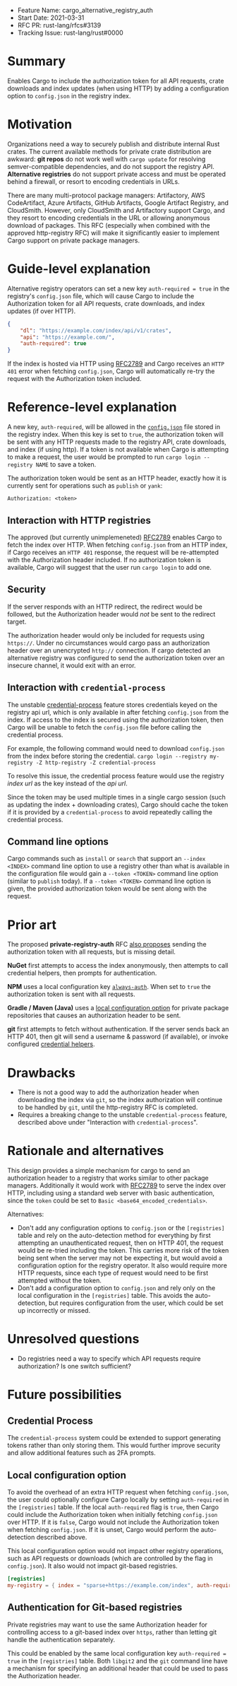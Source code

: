 - Feature Name: cargo_alternative_registry_auth
- Start Date: 2021-03-31
- RFC PR: rust-lang/rfcs#3139
- Tracking Issue: rust-lang/rust#0000

# Summary
Enables Cargo to include the authorization token for all API requests, crate downloads and index updates (when using HTTP) by adding a configuration option to `config.json` in the registry index.

# Motivation
Organizations need a way to securely publish and distribute internal Rust crates. The current available methods for private crate distribution are awkward: **git repos** do not work well with `cargo update` for resolving semver-compatible dependencies, and do not support the registry API. **Alternative registries** do not support private access and must be operated behind a firewall, or resort to encoding credentials in URLs.

There are many multi-protocol package managers: Artifactory, AWS CodeArtifact, Azure Artifacts, GitHub Artifacts, Google Artifact Registry, and CloudSmith. However, only CloudSmith and Artifactory support Cargo, and they resort to encoding credentials in the URL or allowing anonymous download of packages. This RFC (especially when combined with the approved http-registry RFC) will make it significantly easier to implement Cargo support on private package managers.

# Guide-level explanation
Alternative registry operators can set a new key `auth-required = true` in the registry's `config.json` file, which will cause Cargo to include the Authorization token for all API requests, crate downloads, and index updates (if over HTTP).

```json
{
    "dl": "https://example.com/index/api/v1/crates",
    "api": "https://example.com/",
    "auth-required": true
}
```

If the index is hosted via HTTP using [RFC2789](https://github.com/rust-lang/rfcs/pull/2789) and Cargo receives an `HTTP 401` error when fetching `config.json`, Cargo will automatically re-try the request with the Authorization token included.


# Reference-level explanation
A new key, `auth-required`, will be allowed in the [`config.json`](https://doc.rust-lang.org/cargo/reference/registries.html#index-format) file stored in the registry index. When this key is set to `true`, the authorization token will be sent with any HTTP requests made to the registry API, crate downloads, and index (if using http). If a token is not available when Cargo is attempting to make a request, the user would be prompted to run `cargo login --registry NAME` to save a token.

The authorization token would be sent as an HTTP header, exactly how it is currently sent for operations such as `publish` or `yank`:
```
Authorization: <token>
```

## Interaction with HTTP registries
The approved (but currently unimplemeneted) [RFC2789](https://github.com/rust-lang/rfcs/pull/2789) enables Cargo to fetch the index over HTTP. When fetching `config.json` from an HTTP index, if Cargo receives an `HTTP 401` response, the request will be re-attempted with the Authorization header included. If no authorization token is available, Cargo will suggest that the user run `cargo login` to add one.

## Security
If the server responds with an HTTP redirect, the redirect would be followed, but the Authorization header would *not* be sent to the redirect target.

The authorization header would only be included for requests using `https://`. Under no circumstances would cargo pass an authorization header over an unencrypted `http://` connection. If cargo detected an alternative registry was configured to send the authorization token over an insecure channel, it would exit with an error.

## Interaction with `credential-process`
The unstable [credential-process](https://doc.rust-lang.org/nightly/cargo/reference/unstable.html#credential-process) feature stores credentials keyed on the registry api url, which is only available in after fetching `config.json` from the index. If access to the index is secured using the authorization token, then Cargo will be unable to fetch the `config.json` file before calling the credential process.

For example, the following command would need to download `config.json` from the index before storing the credential.
`cargo login --registry my-registry -Z http-registry -Z credential-process`

To resolve this issue, the credential process feature would use the registry *index url* as the key instead of the *api url*.

Since the token may be used multiple times in a single cargo session (such as updating the index + downloading crates), Cargo should cache the token if it is provided by a `credential-process` to avoid repeatedly calling the credential process.


## Command line options
Cargo commands such as `install` or `search` that support an `--index <INDEX>` command line option to use a registry other than what is available in the configuration file would gain a `--token <TOKEN>` command line option (similar to `publish` today). If a `--token <TOKEN>` command line option is given, the provided authorization token would be sent along with the request.

# Prior art
[prior-art]: #prior-art

The proposed **private-registry-auth** RFC [also proposes](https://github.com/jdemilledt/rfcs/blob/master/text/0000-private-registry-auth.md) sending the authorization token with all requests, but is missing detail.

**NuGet** first attempts to access the index anonymously, then attempts to call credential helpers, then prompts for authentication.

**NPM** uses a local configuration key [`always-auth`](https://docs.npmjs.com/cli/v7/using-npm/config#always-auth). When set to `true` the authorization token is sent with all requests.

**Gradle / Maven (Java)** uses a [local configuration option](https://docs.gradle.org/current/dsl/org.gradle.api.artifacts.repositories.MavenArtifactRepository.html) for private package repositories that causes an authorization header to be sent.

**git** first attempts to fetch without authentication. If the server sends back an HTTP 401, then git will send a username & password (if available), or invoke configured [credential helpers](https://git-scm.com/book/en/v2/Git-Tools-Credential-Storage).

# Drawbacks
[drawbacks]: #drawbacks

* There is not a good way to add the authorization header when downloading the index via `git`, so the index authorization will continue to be handled by `git`, until the http-registry RFC is completed.
* Requires a breaking change to the unstable `credential-process` feature, described above under "Interaction with `credential-process`".

# Rationale and alternatives
[rationale-and-alternatives]: #rationale-and-alternatives

This design provides a simple mechanism for cargo to send an authorization header to a registry that works similar to other package managers. Additionally it would work with [RFC2789](https://github.com/rust-lang/rfcs/pull/2789) to serve the index over HTTP, including using a standard web server with basic authentication, since the `token` could be set to `Basic <base64_encoded_credentials>`.

Alternatives:
* Don't add any configuration options to `config.json` or the `[registries]` table and rely on the auto-detection method for everything by first attempting an unauthenticated request, then on HTTP 401, the request would be re-tried including the token. This carries more risk of the token being sent when the server may not be expecting it, but would avoid a configuration option for the registry operator. It also would require more HTTP requests, since each type of request would need to be first attempted without the token.
* Don't add a configuration option to `config.json` and rely only on the local configuration in the `[registries]` table. This avoids the auto-detection, but requires configuration from the user, which could be set up incorrectly or missed.

# Unresolved questions
[unresolved-questions]: #unresolved-questions

* Do registries need a way to specify which API requests require authorization? Is one switch sufficient?

# Future possibilities
[future-possibilities]: #future-possibilities

## Credential Process
The `credential-process` system could be extended to support generating tokens rather than only storing them. This would further improve security and allow additional features such as 2FA prompts.

## Local configuration option
To avoid the overhead of an extra HTTP request when fetching `config.json`, the user could optionally configure Cargo locally by setting `auth-required` in the `[registries]` table. If the local `auth-required` flag is `true`, then Cargo could include the Authorization token when initially fetching `config.json` over HTTP. If it is `false`, Cargo would not include the Authorization token when fetching `config.json`. If it is unset, Cargo would perform the auto-detection described above.

This local configuration option would not impact other registry operations, such as API requests or downloads (which are controlled by the flag in `config.json`). It also would not impact git-based registries.

```toml
[registries]
my-registry = { index = "sparse+https://example.com/index", auth-required = true }
```

## Authentication for Git-based registries
Private registries may want to use the same Authorization header for controlling access to a git-based index over `https`, rather than letting git handle the authentication separately.

This could be enabled by the same local configuration key `auth-required = true` in the `[registries]` table. Both `libgit2` and the `git` command line have a mechanism for specifying an additional header that could be used to pass the Authorization header.
